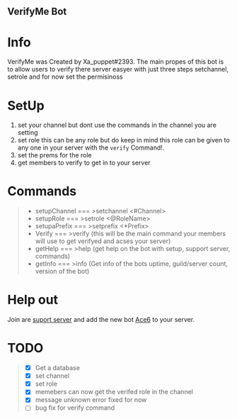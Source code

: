 ## VerifyMe Bot

# Info
<p>VerifyMe was Created by Xa_puppet#2393.
The main propes of this bot is to allow users to verify there server easyer with just three steps setchannel, setrole and for now set the permisinoss</p>

# SetUp
 1) set your channel but dont use the commands in the channel you are setting
 2) set role this can be any role but do keep in mind this role can be given to any one in your server with the <code>verify</code> Command!.
 3) set the prems for the role 
 4) get members to verify to get in to your server

# Commands
>   * setupChannel === >setchannel <#Channel>
>   * setupRole === >setrole <@RoleName>
>   * setupaPrefix === >setprefix <*Prefix>
>   * Verify === >verify (this will be the main command your members will use to get verifyed and acses your server)
>   * getHelp === >help (get help on the bot with setup, support server, commands)
>   * getInfo === >info (Get info of the bots uptime, guild/server count, version of the bot)

# Help out
Join are [suport server](https://discord.gg/rKGXPK6) and add the new bot [Ace6](https://discordapp.com/oauth2/authorize?client_id=713169533438787615scope=botpermissions=1014492254) to your server.
# TODO
> * [x] Get a database
> * [x] set channel
> * [x] set role
> * [x] memebers can now get the verifed role in the channel
> * [x] message unknown error fixed for now
> * [ ] bug fix for verify command
